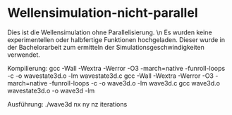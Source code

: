 # Wellensimulation-nicht-parallel

Dies ist die Wellensimulation ohne Parallelisierung. \n
Es wurden keine experimentellen oder halbfertige Funktionen hochgeladen.
Dieser wurde in der Bachelorarbeit zum ermitteln der Simulationsgeschwindigkeiten verwendet.

Kompilierung:
gcc -Wall -Wextra -Werror -O3 -march=native -funroll-loops -c -o wavestate3d.o -lm wavestate3d.c
gcc -Wall -Wextra -Werror -O3 -march=native -funroll-loops -c -o wave3d.o -lm wave3d.c
gcc wave3d.o wavestate3d.o -o wave3d -lm

Ausführung:
./wave3d nx ny nz iterations
